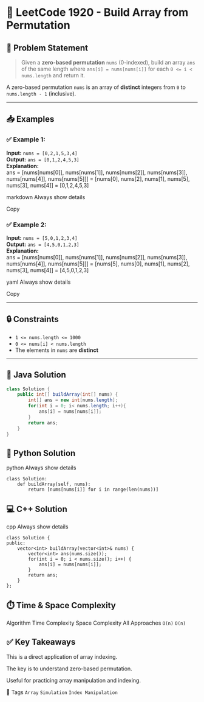 # 🚀 LeetCode 1920 - Build Array from Permutation

## 🧠 Problem Statement

> Given a **zero-based permutation** `nums` (0-indexed), build an array `ans` of the same length where `ans[i] = nums[nums[i]]` for each `0 <= i < nums.length` and return it.

A zero-based permutation `nums` is an array of **distinct** integers from `0` to `nums.length - 1` (inclusive).

---

## 📥 Examples

### ✅ Example 1:
**Input:** `nums = [0,2,1,5,3,4]`  
**Output:** `ans = [0,1,2,4,5,3]`  
**Explanation:**  
ans = [nums[nums[0]], nums[nums[1]], nums[nums[2]], nums[nums[3]], nums[nums[4]], nums[nums[5]]] = [nums[0], nums[2], nums[1], nums[5], nums[3], nums[4]] = [0,1,2,4,5,3]

markdown
Always show details

Copy

### ✅ Example 2:
**Input:** `nums = [5,0,1,2,3,4]`  
**Output:** `ans = [4,5,0,1,2,3]`  
**Explanation:**  
ans = [nums[nums[0]], nums[nums[1]], nums[nums[2]], nums[nums[3]], nums[nums[4]], nums[nums[5]]] = [nums[5], nums[0], nums[1], nums[2], nums[3], nums[4]] = [4,5,0,1,2,3]

yaml
Always show details

Copy

---


## 🔒 Constraints
- `1 <= nums.length <= 1000`
- `0 <= nums[i] < nums.length`
- The elements in `nums` are **distinct**

---


## 🧮 Java Solution
```java
class Solution {
    public int[] buildArray(int[] nums) {
        int[] ans = new int[nums.length];
        for(int i = 0; i< nums.length; i++){
            ans[i] = nums[nums[i]];
        }
        return ans;
    }
}
```
## 🐍 Python Solution
python
Always show details

```
class Solution:
    def buildArray(self, nums):
        return [nums[nums[i]] for i in range(len(nums))]
```
## 💻 C++ Solution
cpp
Always show details

```
class Solution {
public:
    vector<int> buildArray(vector<int>& nums) {
        vector<int> ans(nums.size());
        for(int i = 0; i < nums.size(); i++) {
            ans[i] = nums[nums[i]];
        }
        return ans;
    }
};
```
## ⏱️ Time & Space Complexity
Algorithm	Time Complexity	Space Complexity
All Approaches	`O(n)` `O(n)`
## ✅ Key Takeaways
This is a direct application of array indexing.

The key is to understand zero-based permutation.

Useful for practicing array manipulation and indexing.

🧲 Tags
`Array`  `Simulation`  `Index Manipulation`
